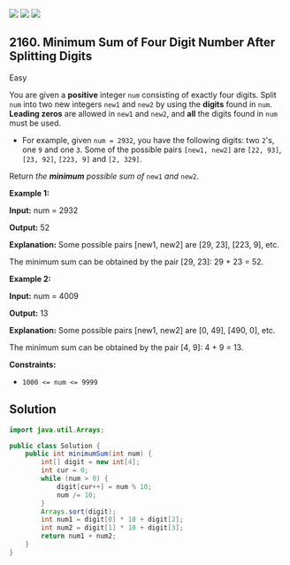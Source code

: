 [![](https://img.shields.io/github/stars/javadev/LeetCode-in-Java?label=Stars&style=flat-square)](https://github.com/javadev/LeetCode-in-Java)
[![](https://img.shields.io/github/forks/javadev/LeetCode-in-Java?label=Fork%20me%20on%20GitHub%20&style=flat-square)](https://github.com/javadev/LeetCode-in-Java/fork)
[![](https://img.shields.io/badge/-LeetCode%20in%20Kotlin-blue?style=flat-square)](https://github.com/javadev/LeetCode-in-Kotlin)

## 2160\. Minimum Sum of Four Digit Number After Splitting Digits

Easy

You are given a **positive** integer `num` consisting of exactly four digits. Split `num` into two new integers `new1` and `new2` by using the **digits** found in `num`. **Leading zeros** are allowed in `new1` and `new2`, and **all** the digits found in `num` must be used.

*   For example, given `num = 2932`, you have the following digits: two `2`'s, one `9` and one `3`. Some of the possible pairs `[new1, new2]` are `[22, 93]`, `[23, 92]`, `[223, 9]` and `[2, 329]`.

Return _the **minimum** possible sum of_ `new1` _and_ `new2`.

**Example 1:**

**Input:** num = 2932

**Output:** 52

**Explanation:** Some possible pairs [new1, new2] are [29, 23], [223, 9], etc. 

The minimum sum can be obtained by the pair [29, 23]: 29 + 23 = 52. 

**Example 2:**

**Input:** num = 4009

**Output:** 13

**Explanation:** Some possible pairs [new1, new2] are [0, 49], [490, 0], etc. 

The minimum sum can be obtained by the pair [4, 9]: 4 + 9 = 13. 

**Constraints:**

*   `1000 <= num <= 9999`

## Solution

```java
import java.util.Arrays;

public class Solution {
    public int minimumSum(int num) {
        int[] digit = new int[4];
        int cur = 0;
        while (num > 0) {
            digit[cur++] = num % 10;
            num /= 10;
        }
        Arrays.sort(digit);
        int num1 = digit[0] * 10 + digit[2];
        int num2 = digit[1] * 10 + digit[3];
        return num1 + num2;
    }
}
```